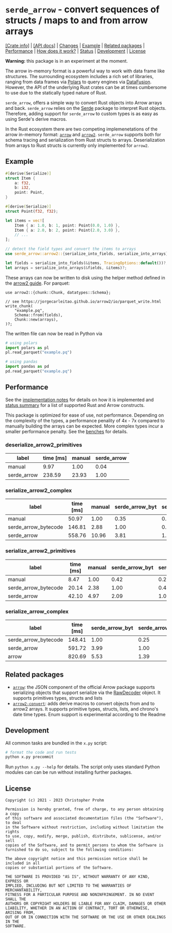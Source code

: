 # `serde_arrow` - convert sequences of structs / maps to and from arrow arrays

[[Crate info]](https://crates.io/crates/serde_arrow)
| [[API docs]](https://docs.rs/serde_arrow/latest/serde_arrow/)
| [Changes](Changes.md)
| [Example](#example)
| [Related packages](#related-packages)
| [Performance](#performance)
| [How does it work?](serde_arrow/Implementation.md)
| [Status](serde_arrow/Status.md)
| [Development](#development)
| [License](#license)

**Warning:** this package is in an experiment at the moment.

The arrow in-memory format is a powerful way to work with data frame like
structures. The surrounding ecosystem includes a rich set of libraries, ranging
from data frames via [Polars][polars] to query engines via
[DataFusion][datafusion]. However, the API of the underlying Rust crates can be
at times cumbersome to use due to the statically typed nature of Rust.

`serde_arrow`, offers a simple way to convert Rust objects into Arrow arrays and
back.  `serde_arrow` relies on the [Serde](https://serde.rs) package to
interpret Rust objects. Therefore, adding support for `serde_arrow` to custom
types is as easy as using Serde's derive macros.

In the Rust ecosystem there are two competing implemenetations of the arrow
in-memory format: [`arrow`][arrow] and [`arrow2`][arrow2]. `serde_arrow`
supports both for schema tracing and serialization from Rust structs to arrays.
Deserialization from arrays to Rust structs is currently only implemented for
`arrow2`.

[arrow]: https://docs.rs/arrow/latest/arrow/
[arrow2]: https://docs.rs/arrow2/latest/arrow2/
[polars]: https://github.com/pola-rs/polars
[datafusion]: https://github.com/apache/arrow-datafusion/

## Example

```rust
#[derive(Serialize)]
struct Item {
    a: f32,
    b: i32,
    point: Point,
}

#[derive(Serialize)]
struct Point(f32, f32);

let items = vec![
    Item { a: 1.0, b: 1, point: Point(0.0, 1.0) },
    Item { a: 2.0, b: 2, point: Point(2.0, 3.0) },
    // ...
];

// detect the field types and convert the items to arrays
use serde_arrow::arrow2::{serialize_into_fields, serialize_into_arrays};

let fields = serialize_into_fields(&items, TracingOptions::default())?;
let arrays = serialize_into_arrays(&fields, &items)?;
```

These arrays can now be written to disk using the helper method defined in the
[arrow2 guide][arrow2-guide]. For parquet:

```rust,ignore
use arrow2::{chunk::Chunk, datatypes::Schema};

// see https://jorgecarleitao.github.io/arrow2/io/parquet_write.html
write_chunk(
    "example.pq",
    Schema::from(fields),
    Chunk::new(arrays),
)?;
```

The written file can now be read in Python via

```python
# using polars
import polars as pl
pl.read_parquet("example.pq")

# using pandas
import pandas as pd
pd.read_parquet("example.pq")
```

[arrow2-guide]: https://jorgecarleitao.github.io/arrow2

## Performance

See the [implementation notes](serde_arrow/Implementation.md) for details on how
it is implemented and [status summary](serde_arrow/Status.md) for a list of
supported Rust and Arrow constructs.

This package is optimized for ease of use, not performance. Depending on the
complexity of the types, a performance penality of 4x - 7x compared to manually
building the arrays can be expected. More complex types incur a smaller
performance penalty. See the [benches](serde_arrow/benches/arrow2.rs) for
details.

<!-- start:benchmarks -->
###  deserialize_arrow2_primitives

| label       | time [ms] | manual | serde_arrow |
|-------------|-----------|--------|-------------|
| manual      |      9.97 |   1.00 |        0.04 |
| serde_arrow |    238.59 |  23.93 |        1.00 |

###  serialize_arrow2_complex

| label                | time [ms] | manual | serde_arrow_byt | serde_arrow |
|----------------------|-----------|--------|-----------------|-------------|
| manual               |     50.97 |   1.00 |            0.35 |        0.09 |
| serde_arrow_bytecode |    146.81 |   2.88 |            1.00 |        0.26 |
| serde_arrow          |    558.76 |  10.96 |            3.81 |        1.00 |

###  serialize_arrow2_primitives

| label                | time [ms] | manual | serde_arrow_byt | serde_arrow |
|----------------------|-----------|--------|-----------------|-------------|
| manual               |      8.47 |   1.00 |            0.42 |        0.20 |
| serde_arrow_bytecode |     20.14 |   2.38 |            1.00 |        0.48 |
| serde_arrow          |     42.10 |   4.97 |            2.09 |        1.00 |

###  serialize_arrow_complex

| label                | time [ms] | serde_arrow_byt | serde_arrow | arrow |
|----------------------|-----------|-----------------|-------------|-------|
| serde_arrow_bytecode |    148.41 |            1.00 |        0.25 |  0.18 |
| serde_arrow          |    591.72 |            3.99 |        1.00 |  0.72 |
| arrow                |    820.69 |            5.53 |        1.39 |  1.00 |


<!-- end:benchmarks -->

## Related packages

- [`arrow`][arrow]: the JSON component of the official Arrow package supports
   serializing objects that support serialize via the [RawDecoder][raw-decoder]
   object. It supports primitives types, structs and lists
- [`arrow2-convert`][arrow2-convert]: adds derive macros to convert objects from
  and to arrow2 arrays. It supports primitive types, structs, lists, and
  chrono's date time types. Enum support is experimental according to the
  Readme

[raw-decoder]: https://docs.rs/arrow-json/37.0.0/arrow_json/struct.RawDecoder.html#method.serialize
[arrow2-convert]: https://github.com/DataEngineeringLabs/arrow2-convert

## Development

All common tasks are bundled in the `x.py` script:

```bash
# format the code and run tests
python x.py precommit
```

Run `python x.py --help` for details. The script only uses standard Python
modules can can be run without installing further packages.

## License

```text
Copyright (c) 2021 - 2023 Christopher Prohm

Permission is hereby granted, free of charge, to any person obtaining a copy
of this software and associated documentation files (the "Software"), to deal
in the Software without restriction, including without limitation the rights
to use, copy, modify, merge, publish, distribute, sublicense, and/or sell
copies of the Software, and to permit persons to whom the Software is
furnished to do so, subject to the following conditions:

The above copyright notice and this permission notice shall be included in all
copies or substantial portions of the Software.

THE SOFTWARE IS PROVIDED "AS IS", WITHOUT WARRANTY OF ANY KIND, EXPRESS OR
IMPLIED, INCLUDING BUT NOT LIMITED TO THE WARRANTIES OF MERCHANTABILITY,
FITNESS FOR A PARTICULAR PURPOSE AND NONINFRINGEMENT. IN NO EVENT SHALL THE
AUTHORS OR COPYRIGHT HOLDERS BE LIABLE FOR ANY CLAIM, DAMAGES OR OTHER
LIABILITY, WHETHER IN AN ACTION OF CONTRACT, TORT OR OTHERWISE, ARISING FROM,
OUT OF OR IN CONNECTION WITH THE SOFTWARE OR THE USE OR OTHER DEALINGS IN THE
SOFTWARE.
```
